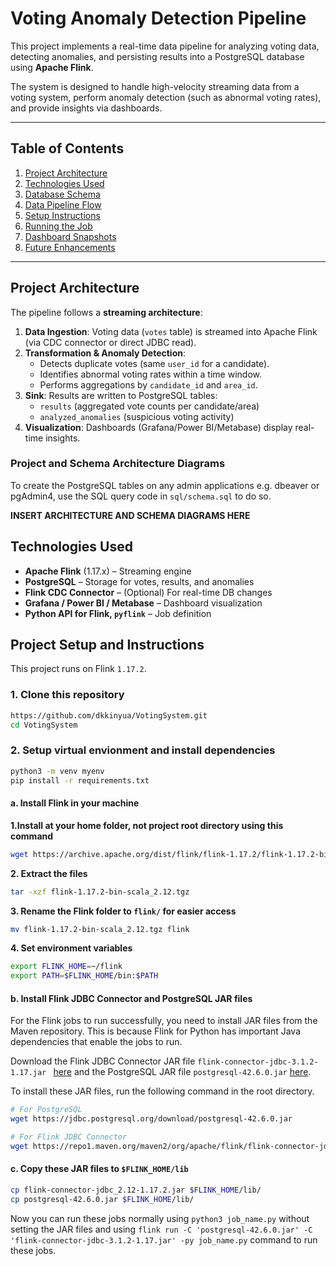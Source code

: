 # Voting Anomaly Detection Pipeline

This project implements a real-time data pipeline for analyzing voting data, detecting anomalies, and persisting results into a PostgreSQL database using **Apache Flink**.  

The system is designed to handle high-velocity streaming data from a voting system, perform anomaly detection (such as abnormal voting rates), and provide insights via dashboards.  

---

## Table of Contents
1. [Project Architecture](#project-architecture)  
2. [Technologies Used](#technologies-used)  
3. [Database Schema](#database-schema)  
4. [Data Pipeline Flow](#data-pipeline-flow)  
5. [Setup Instructions](#setup-instructions)  
6. [Running the Job](#running-the-job)  
7. [Dashboard Snapshots](#dashboard-snapshots)  
8. [Future Enhancements](#future-enhancements)  

---

## Project Architecture

The pipeline follows a **streaming architecture**:  

1. **Data Ingestion**: Voting data (`votes` table) is streamed into Apache Flink (via CDC connector or direct JDBC read).  
2. **Transformation & Anomaly Detection**:  
   - Detects duplicate votes (same `user_id` for a candidate).  
   - Identifies abnormal voting rates within a time window.  
   - Performs aggregations by `candidate_id` and `area_id`.  
3. **Sink**: Results are written to PostgreSQL tables:  
   - `results` (aggregated vote counts per candidate/area)  
   - `analyzed_anomalies` (suspicious voting activity)  
4. **Visualization**: Dashboards (Grafana/Power BI/Metabase) display real-time insights.  

### Project and Schema Architecture Diagrams

To create the PostgreSQL tables on any admin applications e.g. dbeaver or pgAdmin4, use the SQL query code in `sql/schema.sql` to do so.

**INSERT ARCHITECTURE AND SCHEMA DIAGRAMS HERE**

## Technologies Used

- **Apache Flink** (1.17.x) – Streaming engine  
- **PostgreSQL** – Storage for votes, results, and anomalies  
- **Flink CDC Connector** – (Optional) For real-time DB changes  
- **Grafana / Power BI / Metabase** – Dashboard visualization  
- **Python API for Flink, `pyflink`** – Job definition  

## Project Setup and Instructions
This project runs on Flink `1.17.2`.
### 1. Clone this repository
```bash
https://github.com/dkkinyua/VotingSystem.git
cd VotingSystem
```

### 2. Setup virtual envionment and install dependencies
```bash
python3 -m venv myenv
pip install -r requirements.txt
```

#### a. Install Flink in your machine
**1.Install at your home folder, not project root directory using this command**
```bash
wget https://archive.apache.org/dist/flink/flink-1.17.2/flink-1.17.2-bin-scala_2.12.tgz
```
**2. Extract the files**
```bash
tar -xzf flink-1.17.2-bin-scala_2.12.tgz
```
**3. Rename the Flink folder to `flink/` for easier access**
```bash
mv flink-1.17.2-bin-scala_2.12.tgz flink
```
**4. Set environment variables**
```bash
export FLINK_HOME=~/flink
export PATH=$FLINK_HOME/bin:$PATH
```

#### b. Install Flink JDBC Connector and PostgreSQL JAR files
For the Flink jobs to run successfully, you need to install JAR files from the Maven repository. This is because Flink for Python has important Java dependencies that enable the jobs to run.

Download the Flink JDBC Connector JAR file `flink-connector-jdbc-3.1.2-1.17.jar ` [here](https://mvnrepository.com/artifact/org.apache.flink/flink-connector-jdbc/3.1.2-1.17) and the PostgreSQL JAR file `postgresql-42.6.0.jar` [here](https://mvnrepository.com/artifact/org.postgresql/postgresql/42.6.0).

To install these JAR files, run the following command in the root directory.

```bash
# For PostgreSQL
wget https://jdbc.postgresql.org/download/postgresql-42.6.0.jar

# For Flink JDBC Connector
wget https://repo1.maven.org/maven2/org/apache/flink/flink-connector-jdbc_2.12/1.17.2/flink-connector-jdbc_2.12-1.17.2.jar
```
#### c. Copy these JAR files to `$FLINK_HOME/lib`
```bash
cp flink-connector-jdbc_2.12-1.17.2.jar $FLINK_HOME/lib/
cp postgresql-42.6.0.jar $FLINK_HOME/lib/
```
Now you can run these jobs normally using `python3 job_name.py` without setting the JAR files and using `flink run -C 'postgresql-42.6.0.jar' -C 'flink-connector-jdbc-3.1.2-1.17.jar' -py job_name.py` command to run these jobs.





